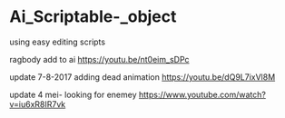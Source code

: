 # Ai_Scriptable-_object
using easy editing scripts
 
 ragbody add to ai 
 https://youtu.be/nt0eim_sDPc
 
update 
7-8-2017
adding dead animation
https://youtu.be/dQ9L7ixVl8M

 

update
4 mei- 
looking for enemey 
https://www.youtube.com/watch?v=iu6xR8IR7vk
